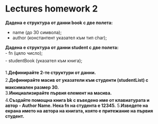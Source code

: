 ﻿# Lectures homework 2

__Дадена е структура от данни book с две полета:__<br>
- name (до 30 символа);<br>
- author (константент указател към тип char);<br>

__Дадена е структура от данни student с две полета:__<br>
- fn (цяло число);<br>
- studentBook (указател към книга);

1.__Дефинирайте 2-те структури от данни.__<br>
2.__Дефинирайте масив от указатели към студенти (studentList) с максимален размер 30.__<br>
3.__Инициализирайте първия елемент на масива.__<br>
4.__Създайте помощна книга bk с въведено име от клавиатурата и автор - Author Name. Нека fn на студента е 12345.__
5.__Изведете на екрана името на автора на книгата, която е притежание на първия студент.__<br>